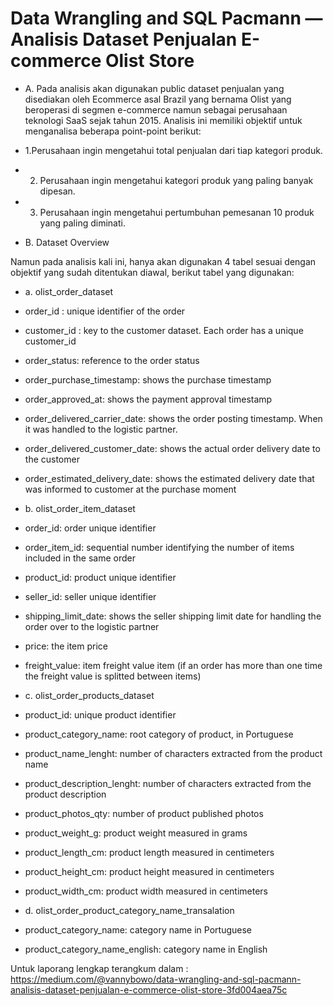 # Data Wrangling and SQL Pacmann — Analisis Dataset Penjualan E-commerce Olist Store

- A. Pada analisis akan digunakan public dataset penjualan yang disediakan oleh Ecommerce asal Brazil yang bernama Olist yang beroperasi di segmen e-commerce namun sebagai perusahaan teknologi SaaS sejak tahun 2015. Analisis ini memiliki objektif untuk menganalisa beberapa point-point berikut:

- 1.Perusahaan ingin mengetahui total penjualan dari tiap kategori produk.
- 2. Perusahaan ingin mengetahui kategori produk yang paling banyak dipesan.
- 3. Perusahaan ingin mengetahui pertumbuhan pemesanan 10 produk yang paling diminati.

- B. Dataset Overview

Namun pada analisis kali ini, hanya akan digunakan 4 tabel sesuai dengan objektif yang sudah ditentukan diawal, berikut tabel yang digunakan:

- a. olist_order_dataset

- order_id : unique identifier of the order
- customer_id : key to the customer dataset. Each order has a unique customer_id
- order_status: reference to the order status
- order_purchase_timestamp: shows the purchase timestamp
- order_approved_at: shows the payment approval timestamp
- order_delivered_carrier_date: shows the order posting timestamp. When it was handled to the logistic partner.
- order_delivered_customer_date: shows the actual order delivery date to the customer
- order_estimated_delivery_date: shows the estimated delivery date that was informed to customer at the purchase moment

- b. olist_order_item_dataset

-  order_id: order unique identifier
- order_item_id: sequential number identifying the number of items included in the same order
- product_id: product unique identifier
- seller_id: seller unique identifier
- shipping_limit_date: shows the seller shipping limit date for handling the order over to the logistic partner
- price: the item price
- freight_value: item freight value item (if an order has more than one time the freight value is splitted between items)

- c. olist_order_products_dataset

- product_id: unique product identifier
- product_category_name: root category of product, in Portuguese
- product_name_lenght: number of characters extracted from the product name
- product_description_lenght: number of characters extracted from the product description
- product_photos_qty: number of product published photos
- product_weight_g: product weight measured in grams
- product_length_cm: product length measured in centimeters
- product_height_cm: product height measured in centimeters
- product_width_cm: product width measured in centimeters

- d. olist_order_product_category_name_transalation

- product_category_name: category name in Portuguese
- product_category_name_english: category name in English

Untuk laporang lengkap terangkum dalam : https://medium.com/@vannybowo/data-wrangling-and-sql-pacmann-analisis-dataset-penjualan-e-commerce-olist-store-3fd004aea75c

